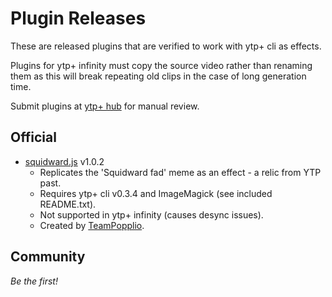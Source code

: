 # Plugin Releases

These are released plugins that are verified to work with ytp+ cli as effects.

Plugins for ytp+ infinity must copy the source video rather than renaming them as this will break repeating old clips in the case of long generation time.

Submit plugins at [ytp+ hub](https://discord.gg/8ppmspR6Wh) for manual review.

## Official

* [squidward.js](https://ytp-plus.github.io/plugins/squidward-v1.0.1.zip) v1.0.2
    * Replicates the 'Squidward fad' meme as an effect - a relic from YTP past.
    * Requires ytp+ cli v0.3.4 and ImageMagick (see included README.txt).
    * Not supported in ytp+ infinity (causes desync issues).
    * Created by [TeamPopplio](https://github.com/TeamPopplio/).

## Community

*Be the first!*
